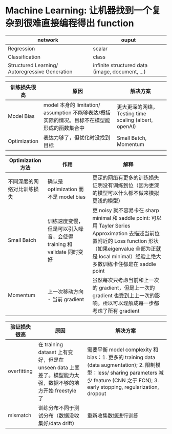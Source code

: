 # Machine Learning: 让机器找到一个复杂到很难直接编程得出 function

| network | ouput |
| ------- | ----- |
| Regression | scalar |
| Classification | class |
| Structured Learning/ Autoregressive Generation | infinite structured data (image, document, ...) |

| 训练损失很高 | 原因 | 解决方案 |
| - | - | - |
| Model Bias | model 本身的 limitation/ assumption 不能够表达/概括实际的情况。目标不在模型能形成的函数集合中 | 更大更深的网络，Testing time scaling (albert, openAI) |
| Optimization | 表达力够了，但优化时没找到目标 | Small Batch, Momentum |

| Optimization 方法 | 作用 | 解释 |
| - | - | - |
| 不同深度的网络对比训练损失 | 确认是 optimization 而不是 model bias | 更深的网络有更多的训练损失证明没有训练到位（因为更深的模型可以什么都不做来模拟更浅的模型） |
| Small Batch | 训练速度变慢，但是可以引入噪音，会使得 training 和 validate 同时变好 | 更 noisy 就不容易卡在 sharp minimal 和 saddle point: 可以用 Tayler Series Approximation 去描述当前位置附近的 Loss function 形状（如果eigenvalue 全部为正就是 local minimal）经验上绝大多数训练卡住都是在 saddle point |
| Momentum | 上一次移动方向 - 当前 gradient | 虽然每次只考虑当前和上一次的 gradient，但是上一次的 gradient 也受到上上一次的影响。所以可以理解成每一步都考虑了所有 gradient |

| 验证损失很高 | 原因 | 解决方案 |
| - | - | - | 
| overfitting | 在 training dataset 上有变好，但是在 unseen data 上变差了。模型能力太强，数据不够的地方开始 freestyle 了 | 需要平衡 model complexity 和 bias：1. 更多的 training data (data augmentation); 2. 限制模型：less/ sharing parameters 减少 feature (CNN 之于 FCN); 3. early stopping, regularization, dropout |
| mismatch | 训练分布不同于测试分布（数据没收集好/data drift）| 重新收集数据进行训练 |